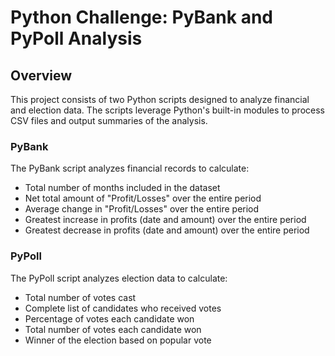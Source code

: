 # Python Challenge: PyBank and PyPoll Analysis

## Overview

This project consists of two Python scripts designed to analyze financial and election data. The scripts leverage Python's built-in modules to process CSV files and output summaries of the analysis.

### PyBank

The PyBank script analyzes financial records to calculate:
- Total number of months included in the dataset
- Net total amount of "Profit/Losses" over the entire period
- Average change in "Profit/Losses" over the entire period
- Greatest increase in profits (date and amount) over the entire period
- Greatest decrease in profits (date and amount) over the entire period

### PyPoll

The PyPoll script analyzes election data to calculate:
- Total number of votes cast
- Complete list of candidates who received votes
- Percentage of votes each candidate won
- Total number of votes each candidate won
- Winner of the election based on popular vote



